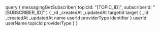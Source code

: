 query {
    messagingGetSubscriber(
        topicId: "[TOPIC_ID]",
        subscriberId: "[SUBSCRIBER_ID]"
    ) {
        _id
        _createdAt
        _updatedAt
        targetId
        target {
            _id
            _createdAt
            _updatedAt
            name
            userId
            providerType
            identifier
        }
        userId
        userName
        topicId
        providerType
    }
}
